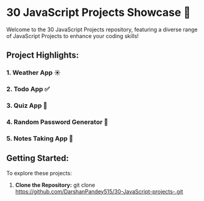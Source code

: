 # 30 JavaScript Projects Showcase 🚀

Welcome to the 30 JavaScript Projects repository, featuring a diverse range of JavaScript Projects to enhance your coding skills!

## Project Highlights:

### 1. Weather App ☀️

### 2. Todo App ✅

### 3. Quiz App 🧠

### 4. Random Password Generator 🔐

### 5. Notes Taking App 📝

## Getting Started:

To explore these projects:

1. **Clone the Repository:**
   git clone https://github.com/DarshanPandey515/30-JavaScript-projects-.git